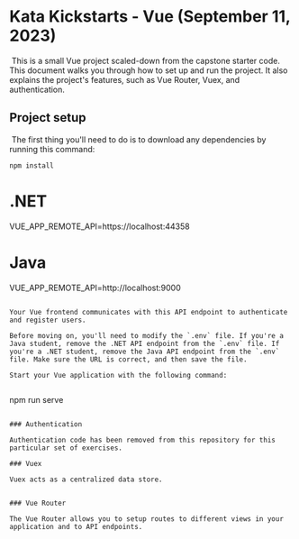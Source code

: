 # Kata Kickstarts - Vue (September 11, 2023)
​
This is a small Vue project scaled-down from the capstone starter code. This document walks you through how to set up and run the project. It also explains the project's features, such as Vue Router, Vuex, and authentication.
​
## Project setup
​
The first thing you'll need to do is to download any dependencies by running this command:
​
```
npm install
```

# .NET
VUE_APP_REMOTE_API=https://localhost:44358

# Java
VUE_APP_REMOTE_API=http://localhost:9000
```

Your Vue frontend communicates with this API endpoint to authenticate and register users.

Before moving on, you'll need to modify the `.env` file. If you're a Java student, remove the .NET API endpoint from the `.env` file. If you're a .NET student, remove the Java API endpoint from the `.env` file. Make sure the URL is correct, and then save the file.

Start your Vue application with the following command:
​
```
npm run serve
```

### Authentication

Authentication code has been removed from this repository for this particular set of exercises.
​
### Vuex
​
Vuex acts as a centralized data store.
​

### Vue Router

The Vue Router allows you to setup routes to different views in your application and to API endpoints.